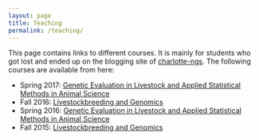 ```yaml
---
layout: page
title: Teaching
permalink: /teaching/
---
```


This page contains links to different courses. It is mainly for students who got lost and ended up on the blogging site of [charlotte-ngs](http://charlotte-ngs.github.io). The following courses are available from here:

- Spring 2017: [Genetic Evaluation in Livestock and Applied Statistical Methods in Animal Science](http://charlotte-ngs.github.io/GELASMFS2017/)
- Fall 2016:   [Livestockbreeding and Genomics](https://charlotte-ngs.github.io/LBGHS2016/)
- Spring 2016: [Genetic Evaluation in Livestock and Applied Statistical Methods in Animal Science](http://charlotte-ngs.github.io/GELASM/)
- Fall 2015:   [Livestockbreeding and Genomics](http://charlotte-ngs.github.io/LivestockBreedingAndGenomics/)
